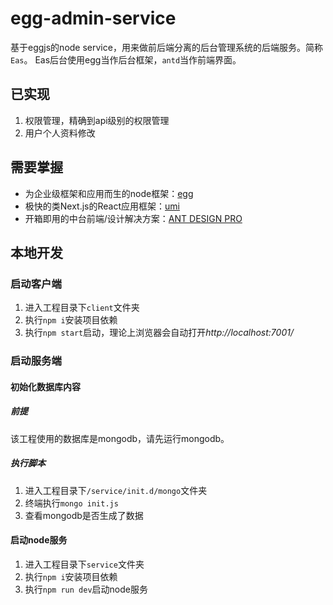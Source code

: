 # egg-admin-service

基于eggjs的node service，用来做前后端分离的后台管理系统的后端服务。简称`Eas`。
Eas后台使用egg当作后台框架，`antd`当作前端界面。

## 已实现
1. 权限管理，精确到api级别的权限管理
2. 用户个人资料修改

## 需要掌握

- 为企业级框架和应用而生的node框架：[egg](https://eggjs.org/)
- 极快的类Next.js的React应用框架：[umi](https://umijs.org/)
- 开箱即用的中台前端/设计解决方案：[ANT DESIGN PRO](https://pro.ant.design/index-cn)

## 本地开发

### 启动客户端
1. 进入工程目录下`client`文件夹
2. 执行`npm i`安装项目依赖
3. 执行`npm start`启动，理论上浏览器会自动打开*http://localhost:7001/*

### 启动服务端

#### 初始化数据库内容
##### 前提
该工程使用的数据库是mongodb，请先运行mongodb。

##### 执行脚本
1. 进入工程目录下`/service/init.d/mongo`文件夹
3. 终端执行`mongo init.js`
4. 查看mongodb是否生成了数据

#### 启动node服务
1. 进入工程目录下`service`文件夹
2. 执行`npm i`安装项目依赖
3. 执行`npm run dev`启动node服务
